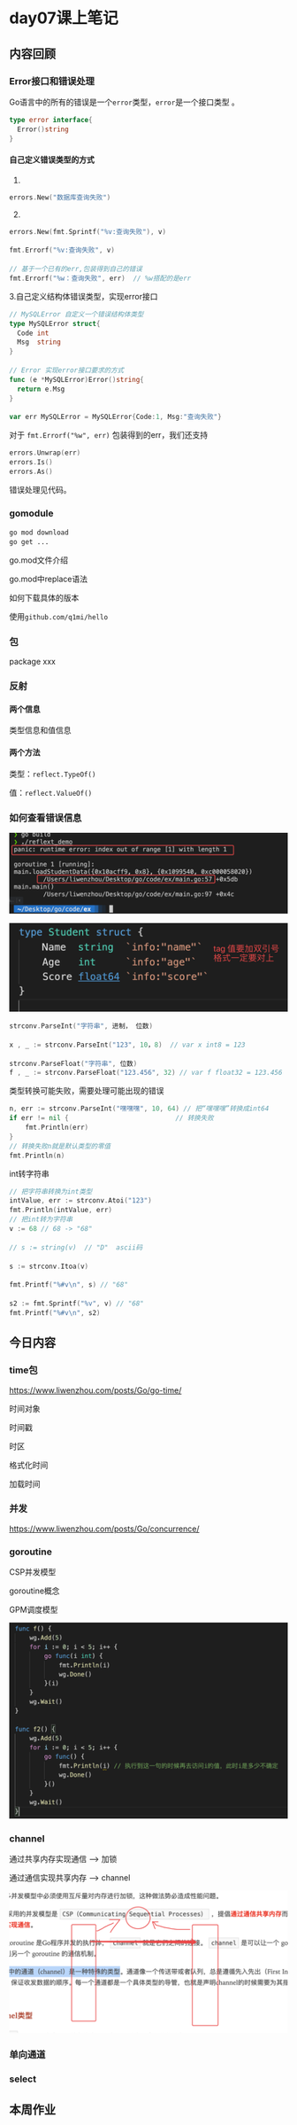 # day07课上笔记



## 内容回顾



### Error接口和错误处理

Go语言中的所有的错误是一个`error`类型，`error`是一个接口类型 。

```go
type error interface{
  Error()string
}
```

#### 自己定义错误类型的方式

1.

```go
errors.New("数据库查询失败")
```

2. 

```go
errors.New(fmt.Sprintf("%v:查询失败"), v)

fmt.Errorf("%v:查询失败", v)

// 基于一个已有的err,包装得到自己的错误
fmt.Errorf("%w：查询失败", err)  // %w搭配的是err
```

3.自己定义结构体错误类型，实现error接口

```go
// MySQLError 自定义一个错误结构体类型
type MySQLError struct{
  Code int
  Msg  string
}

// Error 实现error接口要求的方式
func (e *MySQLError)Error()string{
  return e.Msg
}

var err MySQLError = MySQLError{Code:1, Msg:"查询失败"}
```



对于 `fmt.Errorf("%w", err)` 包装得到的err，我们还支持

```go
errors.Unwrap(err)
errors.Is()
errors.As()
```

错误处理见代码。

### gomodule

```bash
go mod download
go get ...
```

go.mod文件介绍

go.mod中replace语法

如何下载具体的版本

使用`github.com/q1mi/hello`

### 包

package xxx

### 反射

#### 两个信息

类型信息和值信息

#### 两个方法

类型：`reflect.TypeOf()`

值：`reflect.ValueOf()`



### 如何查看错误信息

![image-20220227110209429](day07课上笔记.assets/image-20220227110209429.png)



![image-20220227110757774](day07课上笔记.assets/image-20220227110757774.png)



```go
strconv.ParseInt("字符串", 进制， 位数)

x , _ := strconv.ParseInt("123", 10，8)  // var x int8 = 123

strconv.ParseFloat("字符串", 位数)
f , _ := strconv.ParseFloat("123.456", 32) // var f float32 = 123.456

```
类型转换可能失败，需要处理可能出现的错误

```go
n, err := strconv.ParseInt("嘿嘿嘿", 10, 64) // 把“嘿嘿嘿”转换成int64
if err != nil {                           // 转换失败
	fmt.Println(err)
}
// 转换失败n就是默认类型的零值
fmt.Println(n)
```

int转字符串

```go
// 把字符串转换为int类型
intValue, err := strconv.Atoi("123")
fmt.Println(intValue, err)
// 把int转为字符串
v := 68 // 68 -> "68"

// s := string(v)  // "D"  ascii码

s := strconv.Itoa(v)

fmt.Printf("%#v\n", s) // "68"

s2 := fmt.Sprintf("%v", v) // "68"
fmt.Printf("%#v\n", s2)
```



## 今日内容

### time包

https://www.liwenzhou.com/posts/Go/go-time/

时间对象

时间戳

时区

格式化时间

加载时间



### 并发

https://www.liwenzhou.com/posts/Go/concurrence/



### goroutine

CSP并发模型

goroutine概念

GPM调度模型

![image-20220227155037888](day07课上笔记.assets/image-20220227155037888.png)

### channel

通过共享内存实现通信  --> 加锁

通过通信实现共享内存 --> channel



![image-20220227162234393](day07课上笔记.assets/image-20220227162234393.png)



### 单向通道



### select























## 本周作业



